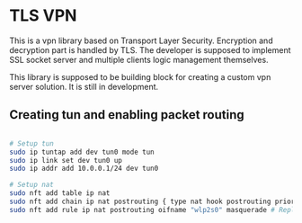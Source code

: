 # TLS VPN

This is a vpn library based on Transport Layer Security. Encryption and decryption part is
handled by TLS. The developer is supposed to implement SSL socket server and multiple
clients logic management themselves.

This library is supposed to be building block for creating a custom vpn server
solution. It is still in development.

## Creating tun and enabling packet routing

```bash

# Setup tun
sudo ip tuntap add dev tun0 mode tun
sudo ip link set dev tun0 up
sudo ip addr add 10.0.0.1/24 dev tun0

# Setup nat
sudo nft add table ip nat
sudo nft add chain ip nat postrouting { type nat hook postrouting priority 100 \; }
sudo nft add rule ip nat postrouting oifname "wlp2s0" masquerade # Replace interfacename wlp2s0 with actual interface.
```
